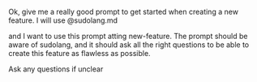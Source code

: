 Ok, give me a really good prompt to get started when creating a new feature. I will use @sudolang.md 

and I want to use this prompt atting new-feature. The prompt should be aware of sudolang, and it should ask all the right questions to be able to create this feature as flawless as possible. 

Ask any questions if unclear